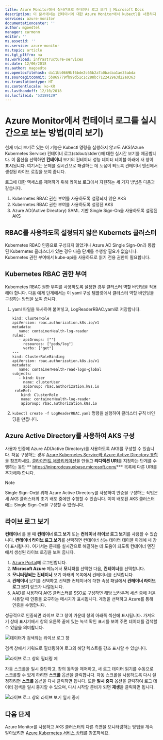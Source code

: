 ```yaml
---
title: Azure Monitor에서 실시간으로 컨테이너 로그 보기 | Microsoft Docs
description: 이 문서에서는 컨테이너에 대한 Azure Monitor에서 kubectl을 사용하지 않고 컨테이너 로그(stdout/stderr)를 실시간으로 보는 방법을 설명합니다.
services: azure-monitor
documentationcenter: ''
author: mgoedtel
manager: carmonm
editor: ''
ms.assetid: ''
ms.service: azure-monitor
ms.topic: article
ms.tgt_pltfrm: na
ms.workload: infrastructure-services
ms.date: 12/06/2018
ms.author: magoedte
ms.openlocfilehash: da11bb0669bf6bde2c65b2a7a0badaa1ae35abda
ms.sourcegitcommit: 5b869779fb99d51c1c288bc7122429a3d22a0363
ms.translationtype: HT
ms.contentlocale: ko-KR
ms.lasthandoff: 12/10/2018
ms.locfileid: "53189129"
---
```

# <a name="how-to-view-container-logs-real-time-with-azure-monitor-for-containers-preview"></a>Azure Monitor에서 컨테이너 로그를 실시간으로 보는 방법(미리 보기)
현재 미리 보기로 있는 이 기능은 Kubectl 명령을 실행하지 않고도 AKS(Azure Kubernetes Service) 컨테이너 로그(stdout/stderr)에 대한 실시간 보기를 제공합니다. 이 옵션을 선택하면 **컨테이너**  보기의 컨테이너 성능 데이터 테이블 아래에 새 창이 표시됩니다. 여기서는 문제를 실시간으로 해결하는 데 도움이 되도록 컨테이너 엔진에서 생성된 라이브 로깅을 보여 줍니다.  

로그에 대한 액세스를 제어하기 위해 라이브 로그에서 지원하는 세 가지 방법은 다음과 같습니다.

1. Kubernetes RBAC 권한 부여를 사용하도록 설정되지 않은 AKS 
2. Kubernetes RBAC 권한 부여를 사용하도록 설정된 AKS
3. Azure AD(Active Directory) SAML 기반 Single Sign-On을 사용하도록 설정된 AKS 

## <a name="kubernetes-cluster-without-rbac-enabled"></a>RBAC를 사용하도록 설정되지 않은 Kubernets 클러스터
 
Kubernetes RBAC 인증으로 구성되지 않았거나 Azure AD Single Sign-On과 통합된 Kubernetes 클러스터가 있는 경우 다음 단계를 수행할 필요가 없습니다. Kubernetes 권한 부여에서 kube-api를 사용하므로 읽기 전용 권한이 필요합니다.

## <a name="kubernetes-rbac-authorization"></a>Kubernetes RBAC 권한 부여
Kubernetes RBAC 권한 부여를 사용하도록 설정한 경우 클러스터 역할 바인딩을 적용해야 합니다. 다음 예제 단계에서는 이 yaml 구성 템플릿에서 클러스터 역할 바인딩을 구성하는 방법을 보여 줍니다.   

1. yaml 파일을 복사하여 붙여넣고, LogReaderRBAC.yaml로 저장합니다.  

   ```
   kind: ClusterRole 
   apiVersion: rbac.authorization.k8s.io/v1 
   metadata:   
      name: containerHealth-log-reader 
   rules: 
      - apiGroups: [""]   
        resources: ["pods/log"]   
        verbs: ["get"] 
   --- 
   kind: ClusterRoleBinding 
   apiVersion: rbac.authorization.k8s.io/v1 
   metadata:   
      name: containerHealth-read-logs-global 
   subjects:   
      - kind: User     
        name: clusterUser
        apiGroup: rbac.authorization.k8s.io 
    roleRef:   
       kind: ClusterRole
       name: containerHealth-log-reader
       apiGroup: rbac.authorization.k8s.io 
   ```

2. `kubectl create -f LogReaderRBAC.yaml` 명령을 실행하여 클러스터 규칙 바인딩을 만듭니다. 

## <a name="configure-aks-with-azure-active-directory"></a>Azure Active Directory를 사용하여 AKS 구성
사용자 인증에 Azure AD(Active Directory)를 사용하도록 AKS를 구성할 수 있습니다. 처음 구성하는 경우 [Azure Kubernetes Service와 Azure Active Directory 통합](../../aks/aad-integration.md)을 참조하세요. [클라이언트 애플리케이션](../../aks/aad-integration.md#create-client-application)을 만들고 **리디렉션 URI**를 지정하는 단계를 수행하는 동안 ** https://ininprodeusuxbase.microsoft.com/*** 목록에 다른 URI를 추가해야 합니다.  

>[!NOTE]
>Single Sign-On을 위해 Azure Active Directory를 사용하여 인증을 구성하는 작업은 새 AKS 클러스터의 초기 배포 중에만 수행할 수 있습니다. 이미 배포된 AKS 클러스터에는 Single Sign-On을 구성할 수 없습니다.  
> 

## <a name="view-live-logs"></a>라이브 로그 보기
**컨테이너** 를 볼 때 **컨테이너 로그 보기** 또는 **컨테이너 라이브 로그 보기**를 사용할 수 있습니다.  **컨테이너 라이브 로그 보기**를 선택하면 컨테이너 성능 데이터 테이블 아래에 새 창이 표시됩니다. 여기서는 문제를 실시간으로 해결하는 데 도움이 되도록 컨테이너 엔진에서 생성된 라이브 로깅을 보여 줍니다.  
1. [Azure Portal](https://portal.azure.com)에 로그인합니다. 
2. **Microsoft Azure** 메뉴에서 **모니터**를 선택한 다음, **컨테이너**를 선택합니다.  
3. **모니터링되는 컨테이너** 보기 아래의 목록에서 컨테이너를 선택합니다.  
4. **컨테이너** 보기를 선택하고 선택한 컨테이너에 대한 속성 패널에서 **컨테이너 라이브 로그 보기** 링크가 나열됩니다.  
5. AAD를 사용하여 AKS 클러스터를 SSO로 구성하면 해당 브라우저 세션 중에 처음 사용할 때 인증을 요구하는 메시지가 표시됩니다. 계정을 선택하고 Azure를 통해 인증을 수행합니다.  

성공적으로 인증되면 라이브 로그 창이 가운데 창의 아래쪽 섹션에 표시됩니다. 가져오기 상태 표시기에서 창의 오른쪽 끝에 있는 녹색 확인 표시를 보여 주면 데이터를 검색할 수 있음을 의미합니다.
    
  ![데이터가 검색되는 라이브 로그 창](./media/container-insights-live-logs/live-logs-pane-01.png)  

검색 창에서 키워드로 필터링하여 로그의 해당 텍스트를 강조 표시할 수 있습니다.   

  ![라이브 로그 창의 필터링 예](./media/container-insights-live-logs/live-logs-pane-filter-01.png)

자동 스크롤을 일시 중단하고, 창의 동작을 제어하고, 새 로그 데이터 읽기를 수동으로 스크롤할 수 있게 하려면 **스크롤** 옵션을 클릭합니다.  자동 스크롤을 사용하도록 다시 설정하려면 **스크롤** 옵션을 다시 클릭하면 됩니다.  또한 **일시 중지** 옵션을 클릭하여 로그 데이터 검색을 일시 중지할 수 있으며, 다시 시작할 준비가 되면 **재생**을 클릭하면 됩니다.  

![라이브 로그 창의 라이브 보기 일시 중지](./media/container-insights-live-logs/live-logs-pane-pause-01.png)

## <a name="next-steps"></a>다음 단계
Azure Monitor를 사용하고 AKS 클러스터의 다른 측면을 모니터링하는 방법을 계속 알아보려면 [Azure Kubernetes 서비스 상태](container-insights-analyze.md)를 참조하세요.